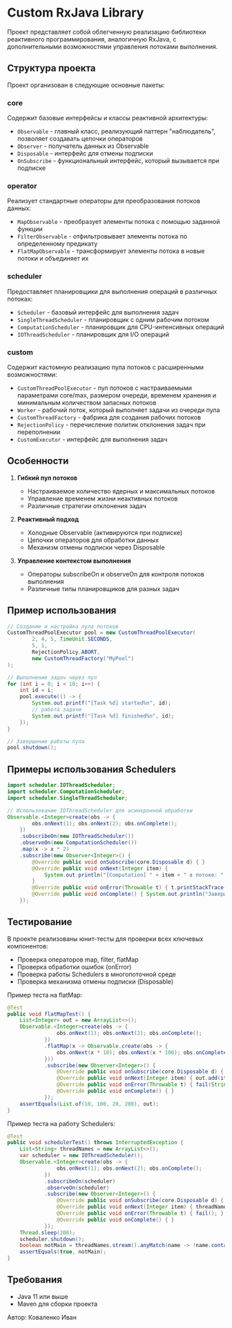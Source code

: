 # Custom RxJava Library

Проект представляет собой облегченную реализацию библиотеки реактивного программирования, аналогичную RxJava, с дополнительными возможностями управления потоками выполнения.

## Структура проекта

Проект организован в следующие основные пакеты:

### core
Содержит базовые интерфейсы и классы реактивной архитектуры:
- `Observable` - главный класс, реализующий паттерн "наблюдатель", позволяет создавать цепочки операторов
- `Observer` - получатель данных из Observable
- `Disposable` - интерфейс для отмены подписки
- `OnSubscribe` - функциональный интерфейс, который вызывается при подписке

### operator
Реализует стандартные операторы для преобразования потоков данных:
- `MapObservable` - преобразует элементы потока с помощью заданной функции
- `FilterObservable` - отфильтровывает элементы потока по определенному предикату
- `FlatMapObservable` - трансформирует элементы потока в новые потоки и объединяет их

### scheduler
Предоставляет планировщики для выполнения операций в различных потоках:
- `Scheduler` - базовый интерфейс для выполнения задач
- `SingleThreadScheduler` - планировщик с одним рабочим потоком
- `ComputationScheduler` - планировщик для CPU-интенсивных операций
- `IOThreadScheduler` - планировщик для I/O операций

### custom
Содержит кастомную реализацию пула потоков с расширенными возможностями:
- `CustomThreadPoolExecutor` - пул потоков с настраиваемыми параметрами core/max, размером очереди, временем хранения и минимальным количеством запасных потоков
- `Worker` - рабочий поток, который выполняет задачи из очереди пула
- `CustomThreadFactory` - фабрика для создания рабочих потоков
- `RejectionPolicy` - перечисление политик отклонения задач при переполнении
- `CustomExecutor` - интерфейс для выполнения задач

## Особенности

1. **Гибкий пул потоков**
   - Настраиваемое количество ядерных и максимальных потоков
   - Управление временем жизни неактивных потоков
   - Различные стратегии отклонения задач

2. **Реактивный подход**
   - Холодные Observable (активируются при подписке)
   - Цепочки операторов для обработки данных
   - Механизм отмены подписки через Disposable

3. **Управление контекстом выполнения**
   - Операторы subscribeOn и observeOn для контроля потоков выполнения
   - Различные типы планировщиков для разных задач

## Пример использования

```java
// Создание и настройка пула потоков
CustomThreadPoolExecutor pool = new CustomThreadPoolExecutor(
        2, 4, 5, TimeUnit.SECONDS,
        5, 1,
        RejectionPolicy.ABORT,
        new CustomThreadFactory("MyPool")
);

// Выполнение задач через пул
for (int i = 0; i < 10; i++) {
    int id = i;
    pool.execute(() -> {
        System.out.printf("[Task %d] started%n", id);
        // работа задачи
        System.out.printf("[Task %d] finished%n", id);
    });
}

// Завершение работы пула
pool.shutdown();
```

## Примеры использования Schedulers

```java
import scheduler.IOThreadScheduler;
import scheduler.ComputationScheduler;
import scheduler.SingleThreadScheduler;

// Использование IOThreadScheduler для асинхронной обработки
Observable.<Integer>create(obs -> {
        obs.onNext(1); obs.onNext(2); obs.onComplete();
    })
    .subscribeOn(new IOThreadScheduler())
    .observeOn(new ComputationScheduler())
    .map(x -> x * 2)
    .subscribe(new Observer<Integer>() {
        @Override public void onSubscribe(core.Disposable d) { }
        @Override public void onNext(Integer item) {
            System.out.println("[Computation] " + item + " в потоке: " + Thread.currentThread().getName());
        }
        @Override public void onError(Throwable t) { t.printStackTrace(); }
        @Override public void onComplete() { System.out.println("Завершено"); }
    });
```

## Тестирование

В проекте реализованы юнит-тесты для проверки всех ключевых компонентов:
- Проверка операторов map, filter, flatMap
- Проверка обработки ошибок (onError)
- Проверка работы Schedulers в многопоточной среде
- Проверка механизма отмены подписки (Disposable)

Пример теста на flatMap:
```java
@Test
public void flatMapTest() {
    List<Integer> out = new ArrayList<>();
    Observable.<Integer>create(obs -> {
                obs.onNext(1); obs.onNext(2); obs.onComplete();
            })
            .flatMap(x -> Observable.create(obs -> {
                obs.onNext(x * 10); obs.onNext(x * 100); obs.onComplete();
            }))
            .subscribe(new Observer<Integer>() {
                @Override public void onSubscribe(core.Disposable d) { }
                @Override public void onNext(Integer item) { out.add(item); }
                @Override public void onError(Throwable t) { fail(String.valueOf(t)); }
                @Override public void onComplete() { }
            });
    assertEquals(List.of(10, 100, 20, 200), out);
}
```

Пример теста на работу Schedulers:
```java
@Test
public void schedulerTest() throws InterruptedException {
    List<String> threadNames = new ArrayList<>();
    var scheduler = new IOThreadScheduler();
    Observable.<Integer>create(obs -> {
                obs.onNext(1); obs.onNext(2); obs.onComplete();
            })
            .subscribeOn(scheduler)
            .observeOn(scheduler)
            .subscribe(new Observer<Integer>() {
                @Override public void onSubscribe(core.Disposable d) { }
                @Override public void onNext(Integer item) { threadNames.add(Thread.currentThread().getName()); }
                @Override public void onError(Throwable t) { fail(); }
                @Override public void onComplete() { }
            });
    Thread.sleep(200);
    scheduler.shutdown();
    boolean notMain = threadNames.stream().anyMatch(name -> !name.contains("main"));
    assertEquals(true, notMain);
}
```

## Требования

- Java 11 или выше
- Maven для сборки проекта

Автор: Коваленко Иван

